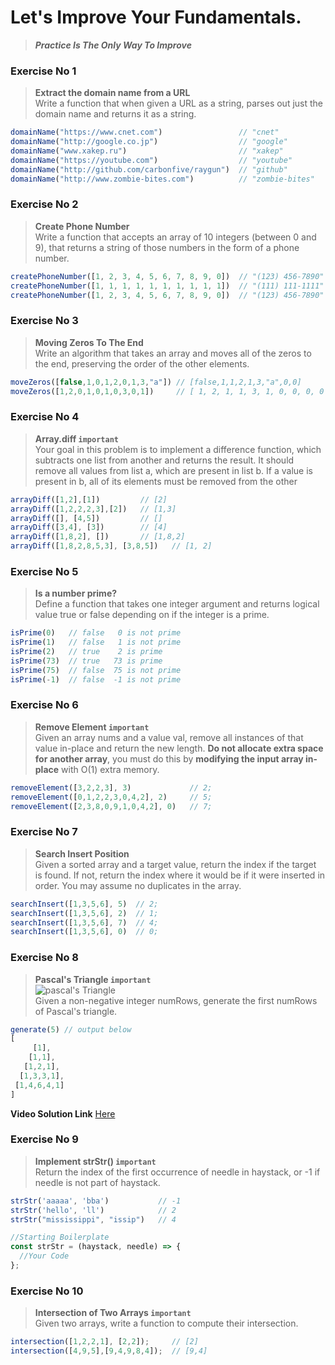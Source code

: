 # Let's Improve Your Fundamentals.
> **_Practice Is The Only Way To Improve_**


### Exercise No 1 
> **Extract the domain name from a URL**   
> Write a function that when given a URL as a string, parses out just the domain name and returns it as a string.

```javascript
domainName("https://www.cnet.com")                 // "cnet"
domainName("http://google.co.jp")                  // "google"
domainName("www.xakep.ru")                         // "xakep"
domainName("https://youtube.com")                  // "youtube"
domainName("http://github.com/carbonfive/raygun")  // "github" 
domainName("http://www.zombie-bites.com")          // "zombie-bites"
```

### Exercise No 2  
> **Create Phone Number**    
> Write a function that accepts an array of 10 integers (between 0 and 9), that returns a string of those numbers in the form of a phone number.

```javascript
createPhoneNumber([1, 2, 3, 4, 5, 6, 7, 8, 9, 0])  // "(123) 456-7890"
createPhoneNumber([1, 1, 1, 1, 1, 1, 1, 1, 1, 1])  // "(111) 111-1111"
createPhoneNumber([1, 2, 3, 4, 5, 6, 7, 8, 9, 0])  // "(123) 456-7890"
```

### Exercise No 3  
> **Moving Zeros To The End**    
> Write an algorithm that takes an array and moves all of the zeros to the end, preserving the order of the other elements.

```javascript
moveZeros([false,1,0,1,2,0,1,3,"a"]) // [false,1,1,2,1,3,"a",0,0]
moveZeros([1,2,0,1,0,1,0,3,0,1])     // [ 1, 2, 1, 1, 3, 1, 0, 0, 0, 0 ]
```

### Exercise No 4
> **Array.diff `important`**    
> Your goal in this problem is to implement a difference function, which subtracts one list from another and returns the result.
It should remove all values from list a, which are present in list b. If a value is present in b, all of its elements must be removed from the other

```javascript
arrayDiff([1,2],[1])         // [2]
arrayDiff([1,2,2,2,3],[2])   // [1,3]
arrayDiff([], [4,5])         // []
arrayDiff([3,4], [3])        // [4]
arrayDiff([1,8,2], [])       // [1,8,2]
arrayDiff([1,8,2,8,5,3], [3,8,5])   // [1, 2]
```

### Exercise No 5
>**Is a number prime?**    
> Define a function that takes one integer argument and returns logical value true or false depending on if the integer is a prime.

```javascript
isPrime(0)   // false   0 is not prime
isPrime(1)   // false   1 is not prime
isPrime(2)   // true    2 is prime
isPrime(73)  // true   73 is prime
isPrime(75)  // false  75 is not prime
isPrime(-1)  // false  -1 is not prime
```

### Exercise No 6
>**Remove Element `important`**    
> Given an array nums and a value val, remove all instances of that value in-place and return the new length.
**Do not allocate extra space for another array**, you must do this by **modifying the input array in-place** with O(1) extra memory.

```javascript
removeElement([3,2,2,3], 3)             // 2;
removeElement([0,1,2,2,3,0,4,2], 2)     // 5;
removeElement([2,3,8,0,9,1,0,4,2], 0)   // 7;
```

### Exercise No 7
>**Search Insert Position**   
> Given a sorted array and a target value, return the index if the target is found. If not, return the index where it would be if it were inserted in order.
You may assume no duplicates in the array.

```javascript
searchInsert([1,3,5,6], 5)  // 2;
searchInsert([1,3,5,6], 2)  // 1;
searchInsert([1,3,5,6], 7)  // 4;
searchInsert([1,3,5,6], 0)  // 0;
```
### Exercise No 8
>**Pascal's Triangle `important`**      
![pascal's Triangle](https://upload.wikimedia.org/wikipedia/commons/0/0d/PascalTriangleAnimated2.gif)   
> Given a non-negative integer numRows, generate the first numRows of Pascal's triangle.  

```javascript
generate(5) // output below
[
     [1],
    [1,1],
   [1,2,1],
  [1,3,3,1],
 [1,4,6,4,1]
]
```
**Video Solution Link** [Here](https://youtu.be/7pOzP9m_bX8)

### Exercise No 9
> **Implement strStr() `important`**    
> Return the index of the first occurrence of needle in haystack, or -1 if needle is not part of haystack.

```javascript
strStr('aaaaa', 'bba')           // -1
strStr('hello', 'll')            // 2
strStr("mississippi", "issip")   // 4

//Starting Boilerplate
const strStr = (haystack, needle) => {
  //Your Code
};
```

### Exercise No 10
> **Intersection of Two Arrays `important`**   
> Given two arrays, write a function to compute their intersection.

```javascript
intersection([1,2,2,1], [2,2]);     // [2]
intersection([4,9,5],[9,4,9,8,4]);  // [9,4]
```
